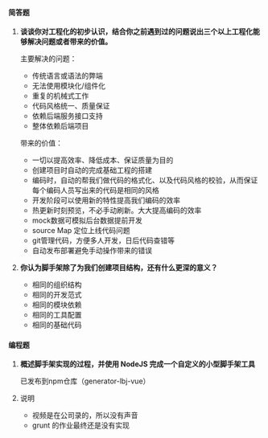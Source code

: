 #### 简答题

1. **谈谈你对工程化的初步认识，结合你之前遇到过的问题说出三个以上工程化能够解决问题或者带来的价值。**

   主要解决的问题：

   - 传统语言或语法的弊端
   - 无法使用模块化/组件化
   - 重复的机械式工作
   - 代码风格统一、质量保证
   - 依赖后端服务接口支持
   - 整体依赖后端项目

   带来的价值：

   - 一切以提高效率、降低成本、保证质量为目的
   - 创建项目时自动的完成基础工程的搭建
   - 编码时，自动的帮我们做代码的格式化、以及代码风格的校验，从而保证每个编码人员写出来的代码是相同的风格
   - 开发阶段可以使用新的特性提高我们编码的效率
   - 热更新时刻预览，不必手动刷新。大大提高编码的效率
   - mock数据可模拟后台数据提前开发
   - source Map 定位上线代码问题
   - git管理代码，方便多人开发，日后代码查错等
   - 自动发布部署避免手动操作带来的错误

2. **你认为脚手架除了为我们创建项目结构，还有什么更深的意义？**

   - 相同的组织结构
   - 相同的开发范式
   - 相同的模块依赖
   - 相同的工具配置
   - 相同的基础代码
#### 编程题

1. **概述脚手架实现的过程，并使用 NodeJS 完成一个自定义的小型脚手架工具**

   已发布到npm仓库（generator-lbj-vue）
   
2. 说明

   - 视频是在公司录的，所以没有声音
   - grunt 的作业最终还是没有实现